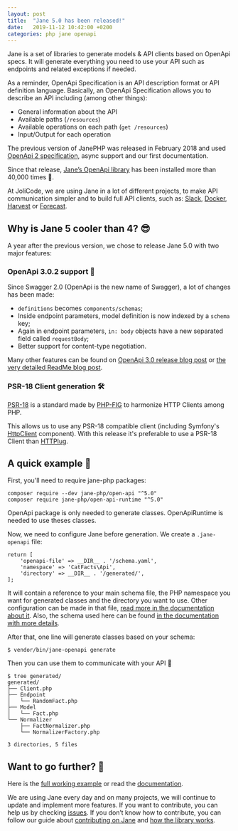 ```yaml
---
layout: post
title:  "Jane 5.0 has been released!"
date:   2019-11-12 10:42:00 +0200
categories: php jane openapi
---
```


Jane is a set of libraries to generate models & API clients based on OpenApi specs. It will generate everything you need to use your API such as endpoints and related exceptions if needed.

As a reminder, OpenApi Specification is an API description format or API definition language. Basically, an OpenApi Specification allows you to describe an API including (among other things):
- General information about the API
- Available paths (`/resources`)
- Available operations on each path (`get /resources`)
- Input/Output for each operation

The previous version of JanePHP was released in February 2018 and used [OpenApi 2 specification](https://github.com/OAI/OpenAPI-Specification/blob/master/versions/2.0.md), async support and our first documentation.

Since that release, [Jane’s OpenApi library](https://github.com/janephp/open-api) has been installed more than 40,000 times 🎉.

At JoliCode, we are using Jane in a lot of different projects, to make API communication simpler and to build full API clients, such as: [Slack](https://github.com/jolicode/slack-php-api), [Docker](https://github.com/docker-php/docker-php-api), [Harvest](https://github.com/jolicode/harvest-php-api) or [Forecast](https://github.com/jolicode/forecast-php-api).

## Why is Jane 5 cooler than 4? 😎

A year after the previous version, we chose to release Jane 5.0 with two major features:

### OpenApi 3.0.2 support 📝

Since Swagger 2.0 (OpenApi is the new name of Swagger), a lot of changes has been made:
- `definitions` becomes `components/schemas`;
- Inside endpoint parameters, model definition is now indexed by a `schema` key;
- Again in endpoint parameters, `in: body` objects have a new separated field called `requestBody`;
- Better support for content-type negotiation.

Many other features can be found on [OpenApi 3.0 release blog post](https://swagger.io/blog/news/announcing-openapi-3-0/) or [the very detailed ReadMe blog post](https://blog.readme.io/an-example-filled-guide-to-swagger-3-2/).

### PSR-18 Client generation 🛠

[PSR-18](https://www.php-fig.org/psr/psr-18/) is a standard made by [PHP-FIG](https://www.php-fig.org/) to harmonize HTTP Clients among PHP.

This allows us to use any PSR-18 compatible client (including Symfony's [HttpClient](https://symfony.com/doc/current/components/http_client.html#psr-18) component). With this release it's preferable to use a PSR-18 Client than [HTTPlug](http://httplug.io/).

## A quick example 🔎

First, you'll need to require jane-php packages:
<pre><code class="language-bash">composer require --dev jane-php/open-api "^5.0"
composer require jane-php/open-api-runtime "^5.0"</code></pre>

OpenApi package is only needed to generate classes. OpenApiRuntime is needed to use theses classes.

Now, we need to configure Jane before generation. We create a `.jane-openapi` file:
<pre><code class="language-php">return [
    'openapi-file' => __DIR__ . '/schema.yaml',
    'namespace' => 'CatFacts\Api',
    'directory' => __DIR__ . '/generated/',
];
</code></pre>

It will contain a reference to your main schema file, the PHP namespace you want for generated classes and the directory you want to use. Other configuration can be made in that file, [read more in the documentation about it](https://jane.readthedocs.io/en/latest/OpenAPI/generate.html#configuration-file). Also, the schema used here can be found [in the documentation with more details](https://jane.readthedocs.io/en/latest/OpenAPI/example.html#openapi-schema).

After that, one line will generate classes based on your schema:
<pre><code class="language-bash">$ vendor/bin/jane-openapi generate</code></pre>

Then you can use them to communicate with your API 🎉
<pre><code class="language-bash">$ tree generated/
generated/
├── Client.php
├── Endpoint
│   └── RandomFact.php
├── Model
│   └── Fact.php
└── Normalizer
    ├── FactNormalizer.php
    └── NormalizerFactory.php

3 directories, 5 files</code></pre>


## Want to go further? 🚶

Here is the [full working example](https://github.com/janephp/openapi3-example) or read the [documentation](https://jane.readthedocs.io/en/latest/OpenAPI/example.html).

We are using Jane every day and on many projects, we will continue to update and implement more features. If you want to contribute, you can help us by checking [issues](https://github.com/janephp/janephp/issues). 
If you don’t know how to contribute, you can follow our guide about [contributing on Jane](https://github.com/janephp/janephp/blob/master/CONTRIBUTING.md) and [how the library works](https://jane.readthedocs.io/en/latest/internal.html).